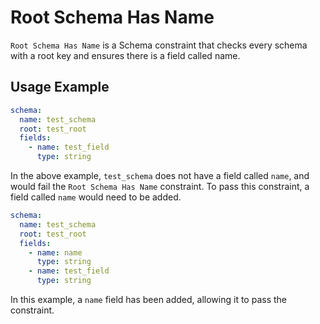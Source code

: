 # Root Schema Has Name
`Root Schema Has Name` is a Schema constraint that checks every schema with a root key and ensures there is a field called name.


## Usage Example

```yaml
schema:
  name: test_schema
  root: test_root
  fields:
    - name: test_field
      type: string
```

In the above example, `test_schema` does not have a field called `name`, and would fail the `Root Schema Has Name` constraint. To pass this constraint, a field called `name` would need to be added.

```yaml
schema:
  name: test_schema
  root: test_root
  fields:
    - name: name
      type: string
    - name: test_field
      type: string
```
In this example, a `name` field has been added, allowing it to pass the constraint.